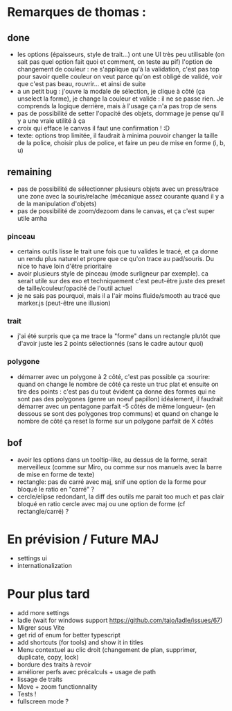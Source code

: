 # Remarques de thomas :

## done

- les options (épaisseurs, style de trait...) ont une UI très peu utilisable (on sait pas quel option fait quoi et comment, on teste au pif)
  l'option de changement de couleur :
  ne s'applique qu'à la validation, c'est pas top pour savoir quelle couleur on veut parce qu'on est obligé de validé, voir que c'est pas beau, rouvrir... et ainsi de suite
- a un petit bug : j'ouvre la modale de sélection, je clique à côté (ça unselect la forme), je change la couleur et valide : il ne se passe rien. Je comprends la logique derrière, mais à l'usage ça n'a pas trop de sens
- pas de possibilité de setter l'opacité des objets, dommage je pense qu'il y a une vraie utilité à ça
- croix qui efface le canvas
  il faut une confirmation ! :D
- texte: options trop limitée, il faudrait à minima pouvoir changer la taille de la police, choisir plus de police, et faire un peu de mise en forme (i, b, u)

## remaining

- pas de possibilité de sélectionner plusieurs objets avec un press/trace une zone avec la souris/relache (mécanique assez courante quand il y a de la manipulation d'objets)
- pas de possibilité de zoom/dezoom dans le canvas, et ça c'est super utile amha

### pinceau

- certains outils lisse le trait une fois que tu valides le tracé, et ça donne un rendu plus naturel et propre que ce qu'on trace au pad/souris. Du nice to have loin d'être prioritaire
- avoir plusieurs style de pinceau (mode surligneur par exemple). ca serait utile sur des exo et techniquement c'est peut-être juste des preset de taille/couleur/opacité de l'outil actuel
- je ne sais pas pourquoi, mais il a l'air moins fluide/smooth au tracé que marker.js (peut-être une illusion)

### trait

- j'ai été surpris que ça me trace la "forme" dans un rectangle plutôt que d'avoir juste les 2 points sélectionnés (sans le cadre autour quoi)

### polygone

- démarrer avec un polygone à 2 côté, c'est pas possible ça :sourire:
  quand on change le nombre de côté ça reste un truc plat et ensuite on tire des points :
  c'est pas du tout évident
  ça donne des formes qui ne sont pas des polygones (genre un noeuf papillon)
  idéalement, il faudrait démarrer avec un pentagone parfait -5 côtés de même longueur- (en dessous se sont des polygones trop communs) et quand on change le nombre de côté ça reset la forme sur un polygone parfait de X côtés

## bof

- avoir les options dans un tooltip-like, au dessus de la forme, serait merveilleux (comme sur Miro, ou comme sur nos manuels avec la barre de mise en forme de texte)
- rectangle: pas de carré avec maj, snif
  une option de la forme pour bloqué le ratio en "carré" ?
- cercle/elipse
  redondant, la diff des outils me parait too much et pas clair
  bloqué en ratio cercle avec maj ou une option de forme (cf rectangle/carré) ?

# En prévision / Future MAJ

- settings ui
- internationalization

# Pour plus tard

- add more settings
- ladle (wait for windows support https://github.com/tajo/ladle/issues/67)
- Migrer sous Vite
- get rid of enum for better typescript
- add shortcuts (for tools) and show it in titles
- Menu contextuel au clic droit (changement de plan, supprimer, duplicate, copy, lock)
- bordure des traits à revoir
- améliorer perfs avec précalculs + usage de path
- lissage de traits
- Move + zoom functionnality
- Tests !
- fullscreen mode ?
